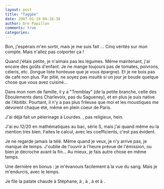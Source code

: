 ```yaml
---
layout: post
title: "Taggée"
date: 2007-01-19 04:16:38
author: Dre Papillon
comments: true
categories: 
---
```



Bon, j'espérais m'en sortir, mais je me suis fait ... Cinq vérités sur mon compte. Mais n'allez pas colporter ça !

Quand j'étais petite, je n'aimais pas les légumes. Même maintenant, j'ai encore des goûts d'enfant. Je ne mange toujours pas de tomates, poivrons, céleris, etc. (longue liste honteuse que je vous épargne). Et je ne bois pas de café non plus. Par pitié, ne soyez pas insulté si un jour je boude quelque chose que vous avez cuisiné...

Dans mon nom de famille, il y a "Tremblay" (de la petite branche, celle des Éboulements dans Charlevoix, pas du Sagueney), et en plus je suis native de l'Abitibi. Pourtant, il n'y a pas plus frileuse que moi et les moustiques me dévorent chaque été, même en plein coeur de Paris.

J'ai déjà fait un pèlerinage à Lourdes. , pas religieux, hein.

J'ai eu 12/20 en mathématiques au bac, série S, mais j'ai quand même eu la mention très bien. Faites le calcul, avec les coefficients, c'est pas évident.

Je ne regarde jamais la télé. Même quand je veux, je n'y arrive pas, je manque de temps. J'oublie de l'ouvrir à l'heure prévue de l'émission, ou bien je décroche avant la fin... Au mieux, je fais autre chose en même temps.

Une dernière en bonus : je m'évanouis facilement à la vue du sang. Mais je m'endurcis, avec le temps.

Je file la patate chaude à Stéphane, à , à , à  et à .